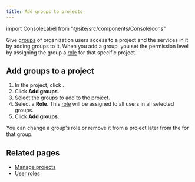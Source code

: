 ```yaml
---
title: Add groups to projects
---
```


import ConsoleLabel from "@site/src/components/ConsoleIcons"

Give [groups](/docs/platform/howto/manage-groups) of organization users access to a project and the services
in it by adding groups to it. When you add a group, you set the
permission level by assigning the group a
[role](/docs/platform/reference/project-member-privileges) for that specific project.

## Add groups to a project

1.  In the project, click <ConsoleLabel name="members"/>.
2.  Click **Add groups**.
3.  Select the groups to add to the project.
4.  Select a **Role**. This
    [role](/docs/platform/reference/project-member-privileges) will be assigned to all users in all selected groups.
5.  Click **Add groups**.

You can change a group's role or remove it from a project later from
the <ConsoleLabel name="actions"/> for that group.

## Related pages

- [Manage projects](/docs/platform/howto/manage-project)
- [User roles](/docs/platform/reference/project-member-privileges)
